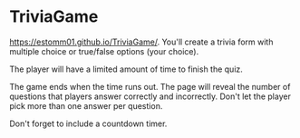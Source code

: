 # TriviaGame
https://estomm01.github.io/TriviaGame/.
You'll create a trivia form with multiple choice or true/false options (your choice).

The player will have a limited amount of time to finish the quiz.

The game ends when the time runs out. The page will reveal the number of questions that players answer correctly and incorrectly.
Don't let the player pick more than one answer per question.

Don't forget to include a countdown timer.

